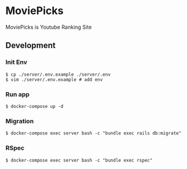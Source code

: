 # MoviePicks
MoviePicks is Youtube Ranking Site

## Development
### Init Env
```
$ cp ./server/.env.example ./server/.env
$ vim ./server/.env.example # add env
```

### Run app
```
$ docker-compose up -d
```

### Migration
```
$ docker-compose exec server bash -c "bundle exec rails db:migrate"
```

### RSpec
```
$ docker-compose exec server bash -c "bundle exec rspec"
```
